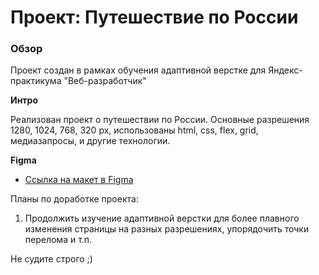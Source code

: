 # Проект: Путешествие по России

### Обзор
Проект создан в рамках обучения адаптивной верстке для Яндекс-практикума "Веб-разработчик"

**Интро**

Реализован  проект о путешествии по России.
Основные разрешения 1280, 1024, 768, 320 px, использованы  html, css, flex, grid, медиазапросы, и другие технологии.

**Figma**

* [Ссылка на макет в Figma](https://www.figma.com/file/5S2WSbEFL6awjVWJ0NWL8Q/Sprint-3_-Russia-_-desktop-mobile?node-id=28503%3A0)

Планы по доработке проекта:
1. Продолжить изучение адаптивной верстки для более плавного изменения страницы на разных разрешениях,  упорядочить точки перелома и т.п.

Не судите строго ;)

